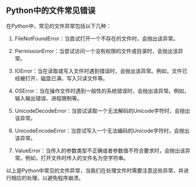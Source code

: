 ## Python中的文件常见错误

在Python中，常见的文件异常包括以下几种：

1. FileNotFoundError：当尝试打开一个不存在的文件时，会抛出该异常。

2. PermissionError：当尝试访问一个没有权限的文件或目录时，会抛出该异常。

3. IOError：当在读取或写入文件时遇到错误时，会抛出该异常。例如，文件已经被打开、磁盘已满、写入只读文件等。

4. OSError：当在操作文件时遇到一般性的系统错误时，会抛出该异常。例如，输入输出错误、进程限制等。

5. UnicodeDecodeError：当尝试读取一个无法解码的Unicode字符时，会抛出该异常。

6. UnicodeEncodeError：当尝试写入一个无法编码的Unicode字符时，会抛出该异常。

7. ValueError：当传入的参数类型不正确或者参数值不符合要求时，会抛出该异常。例如，打开文件时传入的文件名为空字符串。

以上是Python中常见的文件异常，当我们在处理文件时需要注意这些异常，并进行相应的处理，以避免程序崩溃。